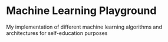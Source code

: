 # Machine Learning Playground

My implementation of different machine learning algorithms and architectures for self-education purposes
